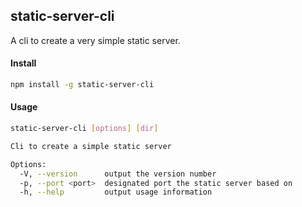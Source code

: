## static-server-cli

A cli to create a very simple static server.



#### Install

```bash
npm install -g static-server-cli
```



#### Usage

```bash
static-server-cli [options] [dir]

Cli to create a simple static server

Options:
  -V, --version      output the version number
  -p, --port <port>  designated port the static server based on
  -h, --help         output usage information
```

